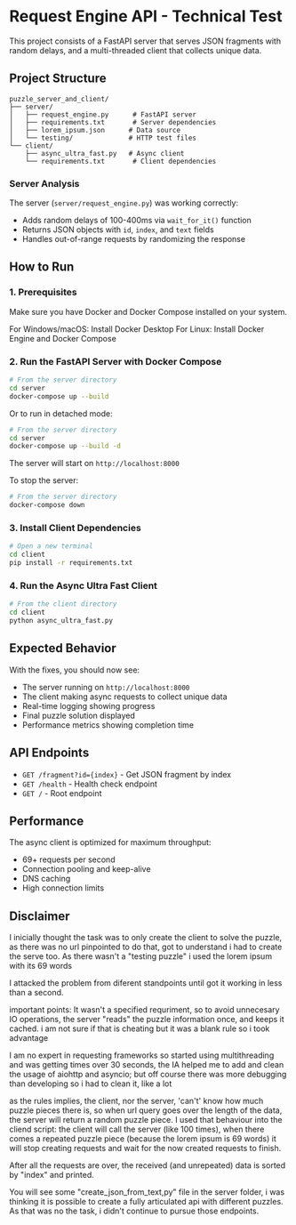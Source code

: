 # Request Engine API - Technical Test

This project consists of a FastAPI server that serves JSON fragments with random delays, and a multi-threaded client that collects unique data.

## Project Structure

```
puzzle_server_and_client/
├── server/
│   ├── request_engine.py      # FastAPI server
│   ├── requirements.txt       # Server dependencies
│   ├── lorem_ipsum.json      # Data source
│   └── testing/              # HTTP test files
└── client/
    ├── async_ultra_fast.py   # Async client
    └── requirements.txt       # Client dependencies
```

### Server Analysis

The server (`server/request_engine.py`) was working correctly:
- Adds random delays of 100-400ms via `wait_for_it()` function
- Returns JSON objects with `id`, `index`, and `text` fields
- Handles out-of-range requests by randomizing the response

## How to Run

### 1. Prerequisites

Make sure you have Docker and Docker Compose installed on your system.

For Windows/macOS: Install Docker Desktop
For Linux: Install Docker Engine and Docker Compose

### 2. Run the FastAPI Server with Docker Compose

```bash
# From the server directory
cd server
docker-compose up --build
```

Or to run in detached mode:

```bash
# From the server directory
cd server
docker-compose up --build -d
```

The server will start on `http://localhost:8000`

To stop the server:

```bash
# From the server directory
docker-compose down
```

### 3. Install Client Dependencies

```bash
# Open a new terminal
cd client
pip install -r requirements.txt
```

### 4. Run the Async Ultra Fast Client

```bash
# From the client directory
cd client
python async_ultra_fast.py
```

## Expected Behavior

With the fixes, you should now see:

- The server running on `http://localhost:8000`
- The client making async requests to collect unique data
- Real-time logging showing progress
- Final puzzle solution displayed
- Performance metrics showing completion time

## API Endpoints

- `GET /fragment?id={index}` - Get JSON fragment by index
- `GET /health` - Health check endpoint
- `GET /` - Root endpoint

## Performance

The async client is optimized for maximum throughput:
- 69+ requests per second
- Connection pooling and keep-alive
- DNS caching
- High connection limits

## Disclaimer

I inicially thought the task was to only create the client to solve the puzzle, as there was no url pinpointed to do that, got to understand i had to create the serve too. As there wasn't a "testing puzzle" i used the lorem ipsum with its 69 words

I attacked the problem from diferent standpoints until got it working in less than a second. 

important points:
It wasn't a specified requriment, so to avoid unnecesary IO operations, the server "reads" the puzzle information once, and keeps it cached. i am not sure if that is cheating but it was a blank rule so i took advantage

I am no expert in requesting frameworks so started using multithreading and was getting times over 30 seconds, the IA helped me to add and clean the usage of aiohttp and asyncio; but off course there was more debugging than developing so i had to clean it, like a lot

as the rules implies, the client, nor the server, 'can't' know how much puzzle pieces there is, so when url query goes over the length of the data, the server will return a random puzzle piece. I used that behaviour into the cliend script: the client will call the server (like 100 times), when there comes a repeated puzzle piece (because the lorem ipsum is 69 words) it will stop creating requests and wait for the now created requests to finish.

After all the requests are over, the received (and unrepeated) data is sorted by "index" and printed.

You will see some "create_json_from_text,py" file in the server folder, i was thinking it is possible to create a fully articulated api with different puzzles. As that was no the task, i didn't continue to pursue those endpoints.